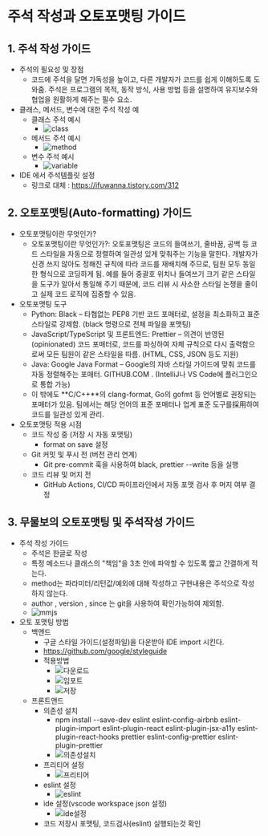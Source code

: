 # 주석 작성과 오토포맷팅 가이드

## 1. 주석 작성 가이드

- 주석의 필요성 및 장점
    - 코드에 주석을 달면 가독성을 높이고, 다른 개발자가 코드를 쉽게 이해하도록 도와줌. 주석은 프로그램의 목적, 동작 방식, 사용 방법 등을 설명하여 유지보수와 협업을
      원활하게 해주는 필수 요소.
- 클래스, 메서드, 변수에 대한 주석 작성 예
    - 클래스 주석 예시
        - ![class](../9_이미지/class.png)
    - 메서드 주석 예시
        - ![method](../9_이미지/method.png)
    - 변수 주석 예시
        - ![variable](../9_이미지/variable.png)
- IDE 에서 주석템플릿 설정
    - 링크로 대체 : https://ifuwanna.tistory.com/312

## 2. 오토포맷팅(Auto-formatting) 가이드

- 오토포맷팅이란 무엇인가?
    - 오토포맷팅이란 무엇인가?: 오토포맷팅은 코드의 들여쓰기, 줄바꿈, 공백 등 코드 스타일을 자동으로 정렬하여 일관성 있게 맞춰주는 기능을 말한다. 개발자가 신경 쓰지
      않아도 정해진 규칙에 따라 코드를 재배치해 주므로, 팀원 모두 동일한 형식으로 코딩하게 됨. 예를 들어 중괄호 위치나 들여쓰기 크기 같은 스타일을 도구가 알아서
      통일해 주기 때문에, 코드 리뷰 시 사소한 스타일 논쟁을 줄이고 실제 코드 로직에 집중할 수 있음.
- 오토포맷팅 도구
    - Python: Black – 타협없는 PEP8 기반 코드 포매터로, 설정을 최소화하고 표준 스타일로 강제함. (black 명령으로 전체 파일을 포맷팅)
    - JavaScript/TypeScript 및 프론트엔드: Prettier – 의견이 반영된(opinionated) 코드 포매터로, 코드를 파싱하여 자체 규칙으로 다시
      출력함으로써 모든 팀원이 같은 스타일을 따름. (HTML, CSS, JSON 등도 지원)
    - Java: Google Java Format – Google의 자바 스타일 가이드에 맞춰 코드를 자동 정렬해주는 포매터.
      GITHUB.COM . (IntelliJ나 VS Code에 플러그인으로 통합 가능)
    - 이 밖에도 **C/C++**의 clang-format, Go의 gofmt 등 언어별로 권장되는 포매터가 있음. 팀에서는 해당 언어의 표준 포매터나 업계 표준
      도구를採用하여 코드를 일관성 있게 관리.
- 오토포맷팅 적용 시점
    - 코드 작성 중 (저장 시 자동 포맷팅)
        - format on save 설정
    - Git 커밋 및 푸시 전 (버전 관리 연계)
        - Git pre-commit 훅을 사용하여 black, prettier --write 등을 실행
    - 코드 리뷰 및 머지 전
        - GitHub Actions, CI/CD 파이프라인에서 자동 포맷 검사 후 머지 여부 결정

## 3. 무물보의 오토포맷팅 및 주석작성 가이드

- 주석 작성 가이드
    - 주석은 한글로 작성
    - 특정 메소드나 클래스의 "책임"을 3초 안에 파악할 수 있도록 짧고 간결하게 적는다.
    - method는 파라미터/리턴값/예외에 대해 작성하고 구현내용은 주석으로 작성하지 않는다.
    - author , version , since 는 git을 사용하여 확인가능하여 제외함.
    - ![mmjs](../9_이미지/mmjs.png)
- 오토 포맷팅 방법
    - 백앤드
        - 구글 스타일 가이드(설정파일)을 다운받아 IDE import 시킨다.
        - https://github.com/google/styleguide
        - 적용방법
            - ![다운로드](../9_이미지/down.png)
            - ![임포트](../9_이미지/import.png)
            - ![저장](../9_이미지/save.png)
    - 프론트앤드
        - 의존성 설치
            - npm install --save-dev eslint eslint-config-airbnb eslint-plugin-import
              eslint-plugin-react eslint-plugin-jsx-a11y eslint-plugin-react-hooks prettier
              eslint-config-prettier eslint-plugin-prettier
            - ![의존성설치](../9_이미지/dependency.png)
        - 프리티어 설정
            - ![프리티어](../9_이미지/prettier_config.png)
        - eslint 설정
            - ![eslint](../9_이미지/eslint_config.png)
        - ide 설정(vscode workspace json 설정)
            - ![ide설정](../9_이미지/vscode_config.png)
        - 코드 저장시 포맷팅, 코드검사(eslint) 실행되는것 확인
